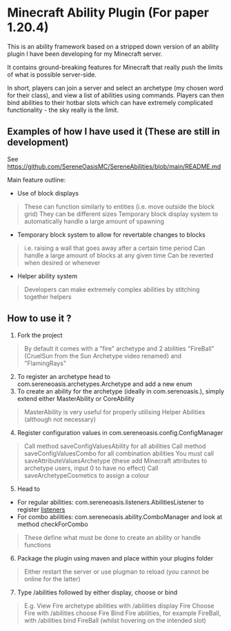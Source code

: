 # Minecraft Ability Plugin (For paper 1.20.4)
This is an ability framework based on a stripped down version of an ability plugin I have been developing for my Minecraft server.

It contains ground-breaking features for Minecraft that really push the limits of what is possible server-side.

In short, players can join a server and select an archetype (my chosen word for their class), and view a list of abilities using commands.
Players can then bind abilities to their hotbar slots which can have extremely complicated functionality - the sky really is the limit.

## Examples of how I have used it (These are still in development)
See https://github.com/SereneOasisMC/SereneAbilities/blob/main/README.md 

Main feature outline:
- Use of block displays
> These can function similarly to entities (i.e. move outside the block grid)
> They can be different sizes
> Temporary block display system to automatically handle a large amount of spawning
- Temporary block system to allow for revertable changes to blocks
> i.e. raising a wall that goes away after a certain time period
> Can handle a large amount of blocks at any given time
> Can be reverted when desired or whenever
- Helper ability system
> Developers can make extremely complex abilities by stitching together helpers

## How to use it ? 
1) Fork the project
> By default it comes with a "fire" archetype and 2 abilities "FireBall" (CruelSun from the Sun Archetype video renamed) and "FlamingRays"
2) To register an archetype head to com.sereneoasis.archetypes.Archetype and add a new enum
3) To create an ability for the archetype (ideally in com.serenoasis.<archetype folder>), simply extend either MasterAbility or CoreAbility
> MasterAbility is very useful for properly utilising Helper Abilities (although not necessary)
4) Register configuration values in com.sereneoasis.config.ConfigManager 
> Call method saveConfigValuesAbility for all abilities
> Call method saveConfigValuesCombo for all combination abilities
> You must call saveAttributeValuesArchetype (these add Minecraft attributes to archetype users, input 0 to have no effect)
> Call saveArchetypeCosmetics to assign a colour
5) Head to 
- For regular abilities: com.sereneoasis.listeners.AbilitiesListener to register [listeners](https://www.spigotmc.org/wiki/using-the-event-api/)
- For combo abilities: com.sereneoasis.ability.ComboManager and look at method checkForCombo 
> These define what must be done to create an ability or handle functions
6) Package the plugin using maven and place within your plugins folder
> Either restart the server or use plugman to reload (you cannot be online for the latter)
7) Type /abilities followed by either display, choose or bind
> E.g. View Fire archetype abilities with /abilities display Fire
> Choose Fire with /abilities choose Fire
> Bind Fire abilities, for example FireBall, with /abilities bind FireBall (whilst hovering on the intended slot)






